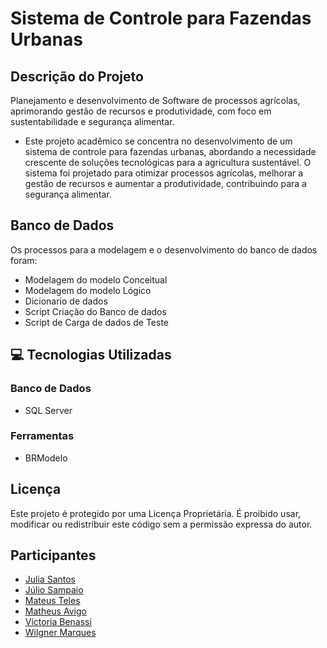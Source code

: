 # Sistema de Controle para Fazendas Urbanas 

## Descrição do Projeto
    
Planejamento e desenvolvimento de Software de processos agrícolas, aprimorando gestão de recursos e produtividade, com foco em sustentabilidade e segurança alimentar.
 
- Este projeto acadêmico se concentra no desenvolvimento de um sistema de controle para fazendas urbanas, abordando a necessidade crescente de soluções tecnológicas para a agricultura sustentável. O sistema foi projetado para otimizar processos agrícolas, melhorar a gestão de recursos e aumentar a produtividade, contribuindo para a segurança alimentar. 

## Banco de Dados 

Os processos para a modelagem e o desenvolvimento do banco de dados foram:

- Modelagem do modelo Conceitual
- Modelagem do modelo Lógico
- Dicionario de dados
- Script Criação do Banco de dados
- Script de Carga de dados de Teste

## 💻 Tecnologias Utilizadas

### Banco de Dados
- SQL Server

### Ferramentas
- BRModelo

## Licença
Este projeto é protegido por uma Licença Proprietária. É proibido usar, modificar ou redistribuir este código sem a permissão expressa do autor.

## Participantes
- [Julia Santos]()
- [Júlio Sampaio]()
- [Mateus Teles]()
- [Matheus Avigo]()
- [Victoria Benassi](https://github.com/victoriaBenassi)
- [Wilgner Marques]()

